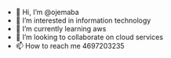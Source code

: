 - 👋 Hi, I’m @ojemaba
- 👀 I’m interested in information technology 
- 🌱 I’m currently learning aws 
- 💞️ I’m looking to collaborate on cloud services 
- 📫 How to reach me 4697203235

<!---
ojemaba/ojemaba is a ✨ special ✨ repository because its `README.md` (this file) appears on your GitHub profile.
You can click the Preview link to take a look at your changes.
--->
